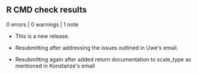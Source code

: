 ## R CMD check results

0 errors | 0 warnings | 1 note

* This is a new release.

* Resubmitting after addressing the issues outlined in Uwe's email.
 
* Resubmitting again after added return documentation to scale_type as mentioned in Konstanze's email